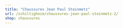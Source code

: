 ```yaml
---
title: "Chaussures Jean Paul Steinmetz"
url: /schiltigheim/chaussures-jean-paul-steinmetz-2/
shop: chaussures
---
```

